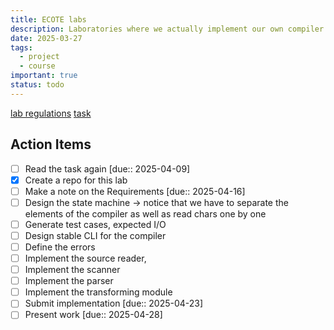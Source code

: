 ```yaml
---
title: ECOTE labs
description: Laboratories where we actually implement our own compiler
date: 2025-03-27
tags:
  - project
  - course
important: true
status: todo
---
```


[lab regulations](ECOTE%20Summer%202025%20-%20lab%20regulations.pdf)
[task](xml_to_cs.pdf)

## Action Items

- [ ] Read the task again [due:: 2025-04-09]
- [x] Create a repo for this lab
- [ ] Make a note on the Requirements [due:: 2025-04-16]
- [ ] Design the state machine -> notice that we have to separate the elements of the compiler as well as read chars one by one
- [ ] Generate test cases, expected I/O
- [ ] Design stable CLI for the compiler
- [ ] Define the errors
- [ ] Implement the source reader,
- [ ] Implement the scanner
- [ ] Implement the parser
- [ ] Implement the transforming module
- [ ] Submit implementation [due:: 2025-04-23]
- [ ] Present work [due:: 2025-04-28]
